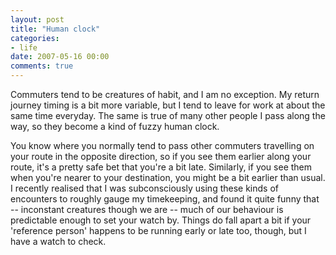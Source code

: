 ```yaml
---
layout: post
title: "Human clock"
categories:
- life
date: 2007-05-16 00:00
comments: true
---
```


<p>Commuters tend to be creatures of habit, and I am no exception. My return journey timing is a bit more variable, but I tend to leave for work at about the same time everyday. The same is true of many other people I pass along the way, so they become a kind of fuzzy human clock.</p>

<p>You know where you normally tend to pass other commuters travelling on your route in the opposite direction, so if you see them earlier along your route, it's a pretty safe bet that you're a bit late. Similarly, if you see them when you're nearer to your destination, you might be a bit earlier than usual. I recently realised that I was subconsciously using these kinds of encounters to roughly gauge my timekeeping, and found it quite funny that -- inconstant creatures though we are -- much of our behaviour is predictable enough to set your watch by. Things do fall apart a bit if your 'reference person' happens to be running early or late too, though, but I have a watch to check.</p>



